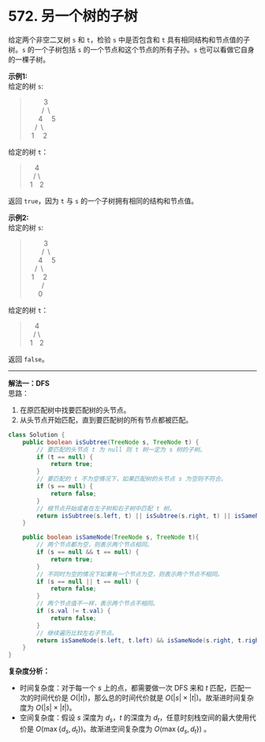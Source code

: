 # 572. 另一个树的子树

给定两个非空二叉树 `s` 和 `t`，检验 `s` 中是否包含和 `t` 具有相同结构和节点值的子树。`s` 的一个子树包括 `s` 的一个节点和这个节点的所有子孙。`s` 也可以看做它自身的一棵子树。

**示例1:**  
给定的树 `s`:
>&emsp;&emsp;&nbsp;3  
>&emsp;&emsp;/&ensp;\\  
>&emsp;&ensp;4&emsp;&nbsp;5  
>&emsp;/&ensp;\\  
>&ensp;1&emsp;&nbsp;2

给定的树 `t`：

>&emsp;4  
>&ensp;&nbsp;/&nbsp;\\  
>&nbsp;1&emsp;2

返回 `true`，因为 `t` 与 `s` 的一个子树拥有相同的结构和节点值。

**示例2:**  
给定的树 `s`:
>&emsp;&emsp;&nbsp;3  
>&emsp;&emsp;/&ensp;\\  
>&emsp;&ensp;4&emsp;&nbsp;5  
>&emsp;/&ensp;\\  
>&ensp;1&emsp;&nbsp;2  
>&emsp;&emsp;/  
>&ensp;&emsp;0

给定的树 `t`：

>&emsp;4  
>&ensp;&nbsp;/&nbsp;\\  
>&nbsp;1&emsp;2

返回 `false`。

---
**解法一：DFS**  
思路：  

1. 在原匹配树中找要匹配树的头节点。
2. 从头节点开始匹配，直到要匹配树的所有节点都被匹配。

```Java
class Solution {
    public boolean isSubtree(TreeNode s, TreeNode t) {
        // 要匹配的头节点 t 为 null 则 t 树一定为 s 树的子树。
        if (t == null) {
            return true;
        }
        // 要匹配的 t 不为空情况下，如果匹配树的头节点 s 为空则不符合。
        if (s == null) {
            return false;
        }
        // 根节点开始或者在左子树和右子树中匹配 t 树。
        return isSubtree(s.left, t) || isSubtree(s.right, t) || isSameNode(s,t);
    }

    public boolean isSameNode(TreeNode s, TreeNode t){
        // 两个节点都为空，则表示两个节点相同。
        if (s == null && t == null) {
            return true;
        }
        // 不同时为空的情况下如果有一个节点为空，则表示两个节点不相同。
        if (s == null || t == null) {
            return false;
        }
        // 两个节点值不一样，表示两个节点不相同。
        if (s.val != t.val) {
            return false;
        }
        // 继续遍历比较左右子节点。
        return isSameNode(s.left, t.left) && isSameNode(s.right, t.right);
    }
}
```

**复杂度分析：**  

* 时间复杂度：对于每一个 $s$ 上的点，都需要做一次 DFS 来和 $t$ 匹配，匹配一次的时间代价是 $O(|t|)$，那么总的时间代价就是 $O(|s| \times |t|)$。故渐进时间复杂度为 $O(|s| \times |t|)$。
* 空间复杂度：假设 $s$ 深度为 $d_s$，$t$ 的深度为 $d_t$，任意时刻栈空间的最大使用代价是 $O(\max \{ d_s, d_t \})$。故渐进空间复杂度为 $O(\max \{ d_s, d_t \})$
。
